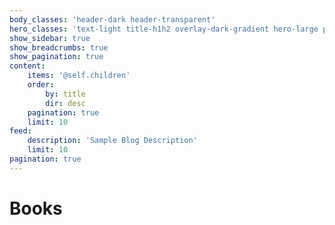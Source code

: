 ```yaml
---
body_classes: 'header-dark header-transparent'
hero_classes: 'text-light title-h1h2 overlay-dark-gradient hero-large parallax'
show_sidebar: true
show_breadcrumbs: true
show_pagination: true
content:
    items: '@self.children'
    order:
        by: title
        dir: desc
    pagination: true
    limit: 10
feed:
    description: 'Sample Blog Description'
    limit: 10
pagination: true
---
```


# Books